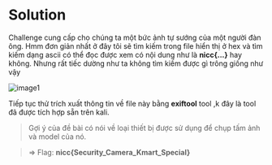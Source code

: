 # Solution

Challenge cung cấp cho chúng ta một bức ảnh tự sướng của một người đàn ông. Hmm đơn giản nhất ở đây tôi sẽ tìm kiếm trong file hiển thị ở hex và tìm kiếm dạng ascii có thể đọc được xem có nội dung như là **nicc{...}** hay không. Nhưng rất tiếc dường như ta không tìm kiếm được gì trông giống như vậy

![image1](https://live.staticflickr.com/65535/52768695940_d7c863dbab.jpg)

Tiếp tục thử trích xuất thông tin về file này bằng **exiftool** tool ,k đây là tool đã được tích hợp sẵn trên kali.

> Gợi ý của đề bài có nói về loại thiết bị được sử dụng để chụp tấm ảnh và model của nó.

> => Flag: **nicc{Security_Camera_Kmart_Special}**
